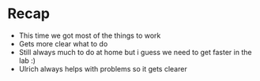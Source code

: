 # Recap
+ This time we got most of the things to work
+ Gets more clear what to do
+ Still always much to do at home but i guess we need to get faster in the lab :)
+ Ulrich always helps with problems so it gets clearer
